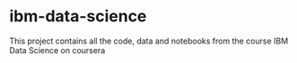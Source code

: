 # ibm-data-science
This project contains all the code, data and notebooks from the course IBM Data Science on coursera

